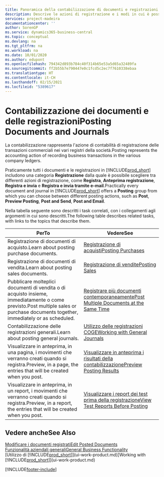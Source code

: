 ```yaml
---
title: Panoramica della contabilizzazione di documenti e registrazioni | Documenti Microsoft
description: Descrive le azioni di registrazione e i modi in cui è possibile contabilizzare documenti e registrazioni.
services: project-madeira
documentationcenter: ''
author: SorenGP
ms.service: dynamics365-business-central
ms.topic: conceptual
ms.devlang: na
ms.tgt_pltfrm: na
ms.workload: na
ms.date: 10/01/2020
ms.author: edupont
ms.openlocfilehash: 794342d893b784c40f314b65e53a5d65a32489fa
ms.sourcegitcommit: ff2b55b7e790447e0c1fcd5c2ec7f7610338ebaa
ms.translationtype: HT
ms.contentlocale: it-CH
ms.lasthandoff: 02/15/2021
ms.locfileid: "5389617"
---
```

# <a name="posting-documents-and-journals"></a><span data-ttu-id="9d8d0-103">Contabilizzazione dei documenti e delle registrazioni</span><span class="sxs-lookup"><span data-stu-id="9d8d0-103">Posting Documents and Journals</span></span>
<span data-ttu-id="9d8d0-104">La contabilizzazione rappresenta l'azione di contabilità di registrazione delle transazioni commerciali nei vari registri della società.</span><span class="sxs-lookup"><span data-stu-id="9d8d0-104">Posting represents the accounting action of recording business transactions in the various company ledgers.</span></span>

<span data-ttu-id="9d8d0-105">Praticamente tutti i documenti e le registrazioni in [!INCLUDE[prod_short](includes/prod_short.md)] includono una categoria **Registrazione** dalla quale è possibile scegliere tra differenti azioni di registrazione, come **Registra**, **Anteprima registrazione**, **Registra e invia** e **Registra e invia tramite e-mail**.</span><span class="sxs-lookup"><span data-stu-id="9d8d0-105">Practically every document and journal in [!INCLUDE[prod_short](includes/prod_short.md)] offers a **Posting** group from which you can choose between different posting actions, such as **Post**, **Preview Posting**, **Post and Send**, **Post and Email**.</span></span>

<span data-ttu-id="9d8d0-106">Nella tabella seguente sono descritti i task correlati, con i collegamenti agli argomenti in cui sono descritti.</span><span class="sxs-lookup"><span data-stu-id="9d8d0-106">The following table describes related tasks, with links to the topics that describe them.</span></span>

| <span data-ttu-id="9d8d0-107">Per</span><span class="sxs-lookup"><span data-stu-id="9d8d0-107">To</span></span> | <span data-ttu-id="9d8d0-108">Vedere</span><span class="sxs-lookup"><span data-stu-id="9d8d0-108">See</span></span> |
| --- | --- |
| <span data-ttu-id="9d8d0-109">Registrazione di documenti di acquisto.</span><span class="sxs-lookup"><span data-stu-id="9d8d0-109">Learn about posting purchase documents.</span></span> |[<span data-ttu-id="9d8d0-110">Registrazione di acquisti</span><span class="sxs-lookup"><span data-stu-id="9d8d0-110">Posting Purchases</span></span>](ui-post-purchases.md) |
| <span data-ttu-id="9d8d0-111">Registrazione di documenti di vendita.</span><span class="sxs-lookup"><span data-stu-id="9d8d0-111">Learn about posting sales documents.</span></span> |[<span data-ttu-id="9d8d0-112">Registrazione di vendite</span><span class="sxs-lookup"><span data-stu-id="9d8d0-112">Posting Sales</span></span>](ui-post-sales.md) |
| <span data-ttu-id="9d8d0-113">Pubblicare molteplici documenti di vendita o di acquisto insieme, immediatamente o come previsto.</span><span class="sxs-lookup"><span data-stu-id="9d8d0-113">Post multiple sales or purchase documents together, immediately or as scheduled.</span></span>|[<span data-ttu-id="9d8d0-114">Registrare più documenti contemporaneamente</span><span class="sxs-lookup"><span data-stu-id="9d8d0-114">Post Multiple Documents at the Same Time</span></span>](ui-batch-posting.md)|
| <span data-ttu-id="9d8d0-115">Contabilizzazione delle registrazioni generali.</span><span class="sxs-lookup"><span data-stu-id="9d8d0-115">Learn about posting general journals.</span></span> |[<span data-ttu-id="9d8d0-116">Utilizzo delle registrazioni COGE</span><span class="sxs-lookup"><span data-stu-id="9d8d0-116">Working with General Journals</span></span>](ui-work-general-journals.md) |
| <span data-ttu-id="9d8d0-117">Visualizzare in anteprima, in una pagina, i movimenti che verranno creati quando si registra.</span><span class="sxs-lookup"><span data-stu-id="9d8d0-117">Preview, in a page, the entries that will be created when you post.</span></span> |[<span data-ttu-id="9d8d0-118">Visualizzare in anteprima i risultati della contabilizzazione</span><span class="sxs-lookup"><span data-stu-id="9d8d0-118">Preview Posting Results</span></span>](ui-how-preview-post-results.md) |
| <span data-ttu-id="9d8d0-119">Visualizzare in anteprima, in un report, i movimenti che verranno creati quando si registra.</span><span class="sxs-lookup"><span data-stu-id="9d8d0-119">Preview, in a report, the entries that will be created when you post.</span></span> |[<span data-ttu-id="9d8d0-120">Visualizzare i report dei test prima della registrazione</span><span class="sxs-lookup"><span data-stu-id="9d8d0-120">View Test Reports Before Posting</span></span>](ui-how-view-test-reports-posting.md) |

## <a name="see-also"></a><span data-ttu-id="9d8d0-121">Vedere anche</span><span class="sxs-lookup"><span data-stu-id="9d8d0-121">See Also</span></span>
[<span data-ttu-id="9d8d0-122">Modificare i documenti registrati</span><span class="sxs-lookup"><span data-stu-id="9d8d0-122">Edit Posted Documents</span></span>](across-edit-posted-document.md)  
[<span data-ttu-id="9d8d0-123">Funzionalità aziendali generali</span><span class="sxs-lookup"><span data-stu-id="9d8d0-123">General Business Functionality</span></span>](ui-across-business-areas.md)  
<span data-ttu-id="9d8d0-124">[Utilizzo di [!INCLUDE[prod_short](includes/prod_short.md)]](ui-work-product.md)</span><span class="sxs-lookup"><span data-stu-id="9d8d0-124">[Working with [!INCLUDE[prod_short](includes/prod_short.md)]](ui-work-product.md)</span></span>


[!INCLUDE[footer-include](includes/footer-banner.md)]